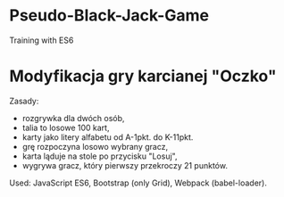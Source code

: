# Pseudo-Black-Jack-Game
Training with ES6



# Modyfikacja gry karcianej "Oczko"

Zasady:
- rozgrywka dla dwóch osób,
- talia to losowe 100 kart,
- karty jako litery alfabetu od A-1pkt. do K-11pkt.
- grę rozpoczyna losowo wybrany gracz, 
- karta ląduje na stole po przycisku "Losuj",
- wygrywa gracz, który pierwszy przekroczy 21 punktów.

Used:
JavaScript ES6, Bootstrap (only Grid), Webpack (babel-loader).
